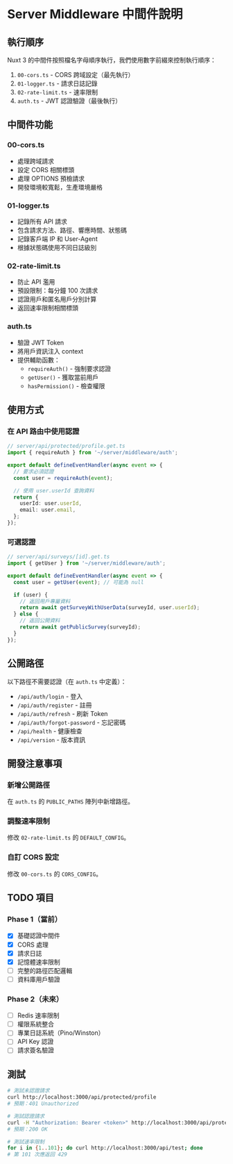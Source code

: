 # Server Middleware 中間件說明

## 執行順序

Nuxt 3 的中間件按照檔名字母順序執行，我們使用數字前綴來控制執行順序：

1. `00-cors.ts` - CORS 跨域設定（最先執行）
2. `01-logger.ts` - 請求日誌記錄
3. `02-rate-limit.ts` - 速率限制
4. `auth.ts` - JWT 認證驗證（最後執行）

## 中間件功能

### 00-cors.ts

- 處理跨域請求
- 設定 CORS 相關標頭
- 處理 OPTIONS 預檢請求
- 開發環境較寬鬆，生產環境嚴格

### 01-logger.ts

- 記錄所有 API 請求
- 包含請求方法、路徑、響應時間、狀態碼
- 記錄客戶端 IP 和 User-Agent
- 根據狀態碼使用不同日誌級別

### 02-rate-limit.ts

- 防止 API 濫用
- 預設限制：每分鐘 100 次請求
- 認證用戶和匿名用戶分別計算
- 返回速率限制相關標頭

### auth.ts

- 驗證 JWT Token
- 將用戶資訊注入 context
- 提供輔助函數：
  - `requireAuth()` - 強制要求認證
  - `getUser()` - 獲取當前用戶
  - `hasPermission()` - 檢查權限

## 使用方式

### 在 API 路由中使用認證

```typescript
// server/api/protected/profile.get.ts
import { requireAuth } from '~/server/middleware/auth';

export default defineEventHandler(async event => {
  // 要求必須認證
  const user = requireAuth(event);

  // 使用 user.userId 查詢資料
  return {
    userId: user.userId,
    email: user.email,
  };
});
```

### 可選認證

```typescript
// server/api/surveys/[id].get.ts
import { getUser } from '~/server/middleware/auth';

export default defineEventHandler(async event => {
  const user = getUser(event); // 可能為 null

  if (user) {
    // 返回用戶專屬資料
    return await getSurveyWithUserData(surveyId, user.userId);
  } else {
    // 返回公開資料
    return await getPublicSurvey(surveyId);
  }
});
```

## 公開路徑

以下路徑不需要認證（在 `auth.ts` 中定義）：

- `/api/auth/login` - 登入
- `/api/auth/register` - 註冊
- `/api/auth/refresh` - 刷新 Token
- `/api/auth/forgot-password` - 忘記密碼
- `/api/health` - 健康檢查
- `/api/version` - 版本資訊

## 開發注意事項

### 新增公開路徑

在 `auth.ts` 的 `PUBLIC_PATHS` 陣列中新增路徑。

### 調整速率限制

修改 `02-rate-limit.ts` 的 `DEFAULT_CONFIG`。

### 自訂 CORS 設定

修改 `00-cors.ts` 的 `CORS_CONFIG`。

## TODO 項目

### Phase 1（當前）

- [x] 基礎認證中間件
- [x] CORS 處理
- [x] 請求日誌
- [x] 記憶體速率限制
- [ ] 完整的路徑匹配邏輯
- [ ] 資料庫用戶驗證

### Phase 2（未來）

- [ ] Redis 速率限制
- [ ] 權限系統整合
- [ ] 專業日誌系統（Pino/Winston）
- [ ] API Key 認證
- [ ] 請求簽名驗證

## 測試

```bash
# 測試未認證請求
curl http://localhost:3000/api/protected/profile
# 預期：401 Unauthorized

# 測試認證請求
curl -H "Authorization: Bearer <token>" http://localhost:3000/api/protected/profile
# 預期：200 OK

# 測試速率限制
for i in {1..101}; do curl http://localhost:3000/api/test; done
# 第 101 次應返回 429
```
